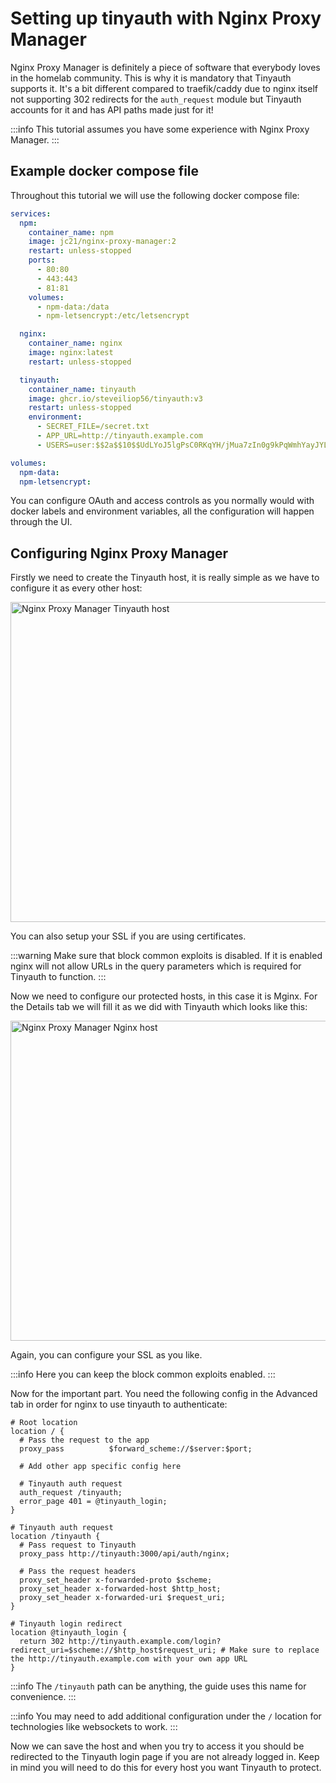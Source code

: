 # Setting up tinyauth with Nginx Proxy Manager

Nginx Proxy Manager is definitely a piece of software that everybody loves in the homelab community. This is why it is mandatory that Tinyauth supports it. It's a bit different compared to traefik/caddy due to nginx itself not supporting 302 redirects for the `auth_request` module but Tinyauth accounts for it and has API paths made just for it!

:::info
This tutorial assumes you have some experience with Nginx Proxy Manager.
:::

## Example docker compose file

Throughout this tutorial we will use the following docker compose file:

```yaml
services:
  npm:
    container_name: npm
    image: jc21/nginx-proxy-manager:2
    restart: unless-stopped
    ports:
      - 80:80
      - 443:443
      - 81:81
    volumes:
      - npm-data:/data
      - npm-letsencrypt:/etc/letsencrypt

  nginx:
    container_name: nginx
    image: nginx:latest
    restart: unless-stopped

  tinyauth:
    container_name: tinyauth
    image: ghcr.io/steveiliop56/tinyauth:v3
    restart: unless-stopped
    environment:
      - SECRET_FILE=/secret.txt
      - APP_URL=http://tinyauth.example.com
      - USERS=user:$$2a$$10$$UdLYoJ5lgPsC0RKqYH/jMua7zIn0g9kPqWmhYayJYLaZQ/FTmH2/u # user:password

volumes:
  npm-data:
  npm-letsencrypt:
```

You can configure OAuth and access controls as you normally would with docker labels and environment variables, all the configuration will happen through the UI.

## Configuring Nginx Proxy Manager

Firstly we need to create the Tinyauth host, it is really simple as we have to configure it as every other host:

<img src="/screenshots/npm-tinyauth.png" alt="Nginx Proxy Manager Tinyauth host" width="512" />

You can also setup your SSL if you are using certificates.

:::warning
Make sure that block common exploits is disabled. If it is enabled nginx will not allow URLs in the query parameters which is required for Tinyauth to function.
:::

Now we need to configure our protected hosts, in this case it is Mginx. For the Details tab we will fill it as we did with Tinyauth which looks like this:

<img src="/screenshots/npm-nginx.png" alt="Nginx Proxy Manager Nginx host" width="512" />

Again, you can configure your SSL as you like.

:::info
Here you can keep the block common exploits enabled.
:::

Now for the important part. You need the following config in the Advanced tab in order for nginx to use tinyauth to authenticate:

```shell
# Root location
location / {
  # Pass the request to the app
  proxy_pass          $forward_scheme://$server:$port;

  # Add other app specific config here

  # Tinyauth auth request
  auth_request /tinyauth;
  error_page 401 = @tinyauth_login;
}

# Tinyauth auth request
location /tinyauth {
  # Pass request to Tinyauth
  proxy_pass http://tinyauth:3000/api/auth/nginx;

  # Pass the request headers
  proxy_set_header x-forwarded-proto $scheme;
  proxy_set_header x-forwarded-host $http_host;
  proxy_set_header x-forwarded-uri $request_uri;
}

# Tinyauth login redirect
location @tinyauth_login {
  return 302 http://tinyauth.example.com/login?redirect_uri=$scheme://$http_host$request_uri; # Make sure to replace the http://tinyauth.example.com with your own app URL
}
```

:::info
The `/tinyauth` path can be anything, the guide uses this name for convenience.
:::

:::info
You may need to add additional configuration under the `/` location for technologies like websockets to work.
:::

Now we can save the host and when you try to access it you should be redirected to the Tinyauth login page if you are not already logged in. Keep in mind you will need to do this for every host you want Tinyauth to protect.
